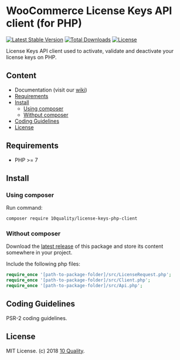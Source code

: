 # WooCommerce License Keys API client (for PHP)

[![Latest Stable Version](https://poser.pugx.org/10quality/license-keys-php-client/v/stable)](https://packagist.org/packages/10quality/license-keys-php-client)
[![Total Downloads](https://poser.pugx.org/10quality/license-keys-php-client/downloads)](https://packagist.org/packages/10quality/license-keys-php-client)
[![License](https://poser.pugx.org/10quality/license-keys-php-client/license)](https://packagist.org/packages/10quality/license-keys-php-client)

License Keys API client used to activate, validate and deactivate your license keys on PHP.

## Content
* Documentation (visit our [wiki](https://github.com/10quality/license-keys-php-client/wiki))
* [Requirements](#requirements)
* [Install](#install)
    * [Using composer](#using-composer)
    * [Withput composer](#withput-composer)
* [Coding Guidelines](#coding-guidelines)
* [License](#license)

## Requirements
* PHP >= 7

## Install

### Using composer

Run command:
```bash
composer require 10quality/license-keys-php-client
```

### Without composer

Download the [latest release](https://github.com/10quality/license-keys-php-client/releases) of this package and store its content somewhere in your project.

Include the following php files:
```php
require_once '[path-to-package-folder]/src/LicenseRequest.php';
require_once '[path-to-package-folder]/src/Client.php';
require_once '[path-to-package-folder]/src/Api.php';
```

## Coding Guidelines

PSR-2 coding guidelines.

## License

MIT License. (c) 2018 [10 Quality](https://www.10quality.com/).